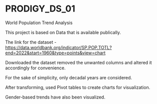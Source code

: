 # PRODIGY_DS_01
World Population Trend Analysis

This project is based on Data that is available publically.

The link for the dataset - https://data.worldbank.org/indicator/SP.POP.TOTL?end=2022&start=1960&type=points&view=chart

Downloaded the dataset removed the unwanted columns and altered it accordingly for convenience.

For the sake of simplicity, only decadal years are considered.

After transforming, used Pivot tables to create charts for visualization.

Gender-based trends have also been visualized.

